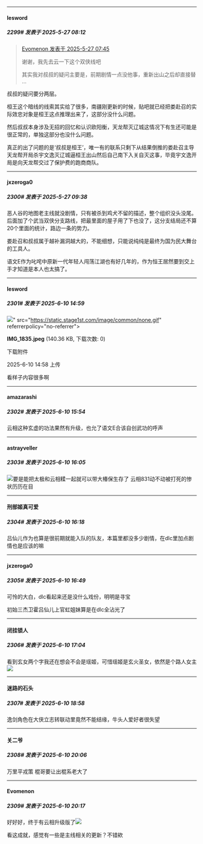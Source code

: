 ﻿
*****

####  lesword  
##### 2299#       发表于 2025-5-27 08:12

<blockquote><a href="httphttps://stage1st.com/2b/forum.php?mod=redirect&amp;goto=findpost&amp;pid=67854060&amp;ptid=2071168" target="_blank">Evomenon 发表于 2025-5-27 07:45</a>

谢谢，我先去云一下这个双侠线吧

其实我对叔叔的疑问主要是，前期剧情一点没他事，重新出山之后却直接替 ...</blockquote>
叔叔的疑问要分两层。

桓王这个暗线的线索其实给了很多，南疆刚更新的时候，贴吧就已经把娄赴召的实际效忠对象是桓王这点推理出来了，这部分没什么问题。

然后叔叔本身涉及无招的回忆和认识欧阳衡，天龙帮灭辽城这情况下有生还可能是很正常的，单独这部分也没什么问题。

真正的出了问题的是‘叔叔是桓王’，唯一有的联系只剩下从结果倒推的娄赴召主导天龙帮开局杀宇文逸灭辽城逼桓王出山然后自己南下入关自灭这事，毕竟宇文逸开局是向天龙帮交过了保护费的跑商商队。

*****

####  jxzeroga0  
##### 2300#       发表于 2025-5-27 09:38

恶人谷的地图老主线就没剧情，只有被杀到鸡犬不留的描述，整个组织没头没尾。后面加了个武当双侠分支路线，把最里面的屋子用了下也没了，这分支结局还不算20个里面的统计，路边一条的势力。

娄赴召和叔叔属于越补漏洞越大的，不能细想，只能说纯纯是最终为国为民大舞台的工具人。

语文E作为叱咤中原新一代年轻人闯荡江湖也有好几年的，作为恒王居然要到交上手才知道是本人也太搞了。

*****

####  lesword  
##### 2301#       发表于 2025-6-10 14:59

<img src="https://img.stage1st.com/forum/202506/10/145857krrbc7qr7s0s7q7v.jpeg" referrerpolicy="no-referrer">" src="https://static.stage1st.com/image/common/none.gif" referrerpolicy="no-referrer">

<strong>IMG_1835.jpeg</strong> (140.36 KB, 下载次数: 0)

下载附件

2025-6-10 14:58 上传

看样子内容很多啊


*****

####  amazarashi  
##### 2302#       发表于 2025-6-10 15:54

云相这种玄虚的功法果然有升级，也允了语文E合该自创武功的呼声


*****

####  astrayveller  
##### 2303#       发表于 2025-6-10 16:05

<img src="https://static.stage1st.com/image/smiley/face2017/037.png" referrerpolicy="no-referrer">要是能把太极和云相糅一起就可以带大椿保生存了 云相831动不动被打死的惨状历历在目


*****

####  刑部姬真可爱  
##### 2304#       发表于 2025-6-10 16:18

吕仙儿作为也算是很前期就能入队的队友，本篇里都没多少剧情，在dlc里加点剧情也是应该的嘛


*****

####  jxzeroga0  
##### 2305#       发表于 2025-6-10 16:49

可怜的大白，dlc看起来还是没什么戏份，明明是寻宝

初始三杰卫霍吕仙儿上官虹姐妹算是在dlc全沾光了


*****

####  闭挂锁人  
##### 2306#       发表于 2025-6-10 17:04

看到玄女两个字我还在想会不会是瑶姬，可惜瑶姬是玄火圣女，依然是个路人女主<img src="https://static.stage1st.com/image/smiley/face2017/066.png" referrerpolicy="no-referrer">


*****

####  迷路的石头  
##### 2307#       发表于 2025-6-10 18:58

逸剑角色在大侠立志转联动里竟然不能结缘，牛头人爱好者很失望


*****

####  关二爷  
##### 2308#       发表于 2025-6-10 20:06

万里平戎策
棍哥要让出棍系老大了


*****

####  Evomenon  
##### 2309#       发表于 2025-6-10 20:17

好好好，终于有云相升级版了<img src="https://static.stage1st.com/image/smiley/face2017/067.png" referrerpolicy="no-referrer">

看这成就，感觉有一些是主线相关的更新？不错欸

